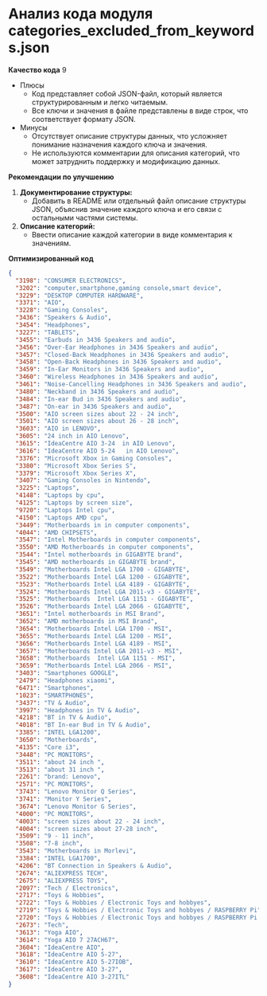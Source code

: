 # Анализ кода модуля categories_excluded_from_keywords.json

**Качество кода**
9
- Плюсы
    - Код представляет собой JSON-файл, который является структурированным и легко читаемым.
    -  Все ключи и значения в файле представлены в виде строк, что соответствует формату JSON.
- Минусы
    - Отсутствует описание структуры данных, что усложняет понимание назначения каждого ключа и значения.
    - Не используются комментарии для описания категорий, что может затруднить поддержку и модификацию данных.

**Рекомендации по улучшению**

1. **Документирование структуры:**
   -  Добавить в README или отдельный файл описание структуры JSON, объяснив значение каждого ключа и его связи с остальными частями системы.
2. **Описание категорий:**
   - Ввести описание каждой категории в виде комментария к значениям.

**Оптимизированный код**
```json
{
  "3198": "CONSUMER ELECTRONICS",  
  "3202": "computer,smartphone,gaming console,smart device",
  "3229": "DESKTOP COMPUTER HARDWARE",
  "3371": "AIO",
  "3228": "Gaming Consoles",
  "3436": "Speakers & Audio",
  "3454": "Headphones",
  "3227": "TABLETS",
  "3455": "Earbuds in 3436 Speakers and audio",
  "3456": "Over-Ear Headphones in 3436 Speakers and audio",
  "3457": "Closed-Back Headphones in 3436 Speakers and audio",
  "3458": "Open-Back Headphones in 3436 Speakers and audio",
  "3459": "In-Ear Monitors in 3436 Speakers and audio",
  "3460": "Wireless Headphones in 3436 Speakers and audio",
  "3461": "Noise-Cancelling Headphones in 3436 Speakers and audio",
  "3480": "Neckband in 3436 Speakers and audio",
  "3484": "In-ear Bud in 3436 Speakers and audio",
  "3487": "On-ear in 3436 Speakers and audio",
  "3500": "AIO screen sizes about 22 - 24 inch",
  "3501": "AIO screen sizes about 26 - 28 inch",
  "3603": "AIO in LENOVO",
  "3605": "24 inch in AIO Lenovo",
  "3615": "IdeaCentre AIO 3-24  in AIO Lenovo",
  "3616": "IdeaCentre AIO 5-24   in AIO Lenovo",
  "3376": "Microsoft Xbox in Gaming Consoles",
  "3380": "Microsoft Xbox Series S",
  "3379": "Microsoft Xbox Series X",
  "3407": "Gaming Consoles in Nintendo",
  "3225": "Laptops",
  "4148": "Laptops by cpu",
  "4125": "Laptops by screen size",
  "9720": "Laptops Intel cpu",
  "4150": "Laptops AMD cpu",
  "3449": "Motherboards in in computer components",
  "4044": "AMD CHIPSETS",
  "3547": "Intel Motherboards in computer components",
  "3550": "AMD Motherboards in computer components",
  "3544": "Intel motherboards in GIGABYTE brand",
  "3545": "AMD motherboards in GIGABYTE brand",
  "3549": "Motherboards Intel LGA 1700 - GIGABYTE",
  "3522": "Motherboards Intel LGA 1200 - GIGABYTE",
  "3523": "Motherboards Intel LGA 4189 - GIGABYTE",
  "3524": "Motherboards Intel LGA 2011-v3 - GIGABYTE",
  "3525": "Motherboards  Intel LGA 1151 - GIGABYTE",
  "3526": "Motherboards Intel LGA 2066 - GIGABYTE",
  "3651": "Intel motherboards in MSI Brand",
  "3652": "AMD motherboards in MSI Brand",
  "3654": "Motherboards Intel LGA 1700 - MSI",
  "3655": "Motherboards Intel LGA 1200 - MSI",
  "3656": "Motherboards Intel LGA 4189 - MSI",
  "3657": "Motherboards Intel LGA 2011-v3 - MSI",
  "3658": "Motherboards  Intel LGA 1151 - MSI",
  "3659": "Motherboards Intel LGA 2066 - MSI",
  "3403": "Smartphones GOOGLE",
  "2479": "Headphones xiaomi",
  "6471": "Smartphones",
  "1023": "SMARTPHONES",
  "3437": "TV & Audio",
  "3997": "Headphones in TV & Audio",
  "4218": "BT in TV & Audio",
  "4018": "BT In-ear Bud in TV & Audio",
  "3385": "INTEL LGA1200",
  "3650": "Motherboards",
  "4135": "Core i3",
  "3448": "PC MONITORS",
  "3511": "about 24 inch ",
  "3513": "about 31 inch ",
  "2261": "brand: Lenovo",
  "2571": "PC MONITORS",
  "3743": "Lenovo Monitor Q Series",
  "3741": "Monitor Y Series",
  "3674": "Lenovo Monitor G Series",
  "4000": "PC MONITORS",
  "4003": "screen sizes about 22 - 24 inch",
  "4004": "screen sizes about 27-28 inch",
  "3509": "9 - 11 inch",
  "3508": "7-8 inch",
  "3543": "Motherboards in Morlevi",
  "3384": "INTEL LGA1700",
  "4206": "BT Connection in Speakers & Audio",
  "2674": "ALIEXPRESS TECH",
  "2675": "ALIEXPRESS TOYS",
  "2097": "Tech / Electronics",
  "2717": "Toys & Hobbies",
  "2722": "Toys & Hobbies / Electronic Toys and hobbyes",
  "2719": "Toys & Hobbies / Electronic Toys and hobbyes / RASPBERRY Pi",
  "2720": "Toys & Hobbies / Electronic Toys and hobbyes / RASPBERRY Pi / RASPBERRY Pi Kit",
  "2673": "Tech",
  "3613": "Yoga AIO",
  "3614": "Yoga AIO 7 27ACH67",
  "3604": "IdeaCentre AIO",
  "3618": "IdeaCentre AIO 5-27",
  "3610": "IdeaCentre AIO 5-27IOB",
  "3617": "IdeaCentre AIO 3-27",
  "3608": "IdeaCentre AIO 3-27ITL"
}